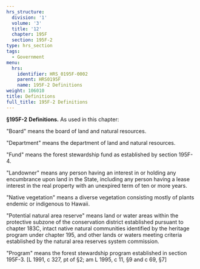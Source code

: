 ```yaml
---
hrs_structure:
  division: '1'
  volume: '3'
  title: '12'
  chapter: 195F
  section: 195F-2
type: hrs_section
tags:
  - Government
menu:
  hrs:
    identifier: HRS_0195F-0002
    parent: HRS0195F
    name: 195F-2 Definitions
weight: 106010
title: Definitions
full_title: 195F-2 Definitions
---
```

**§195F-2** **Definitions.** As used in this chapter:

"Board" means the board of land and natural resources.

"Department" means the department of land and natural resources.

"Fund" means the forest stewardship fund as established by section 195F-4.

"Landowner" means any person having an interest in or holding any encumbrance upon land in the State, including any person having a lease interest in the real property with an unexpired term of ten or more years.

"Native vegetation" means a diverse vegetation consisting mostly of plants endemic or indigenous to Hawaii.

"Potential natural area reserve" means land or water areas within the protective subzone of the conservation district established pursuant to chapter 183C, intact native natural communities identified by the heritage program under chapter 195, and other lands or waters meeting criteria established by the natural area reserves system commission.

"Program" means the forest stewardship program established in section 195F-3\. [L 1991, c 327, pt of §2; am L 1995, c 11, §9 and c 69, §7]